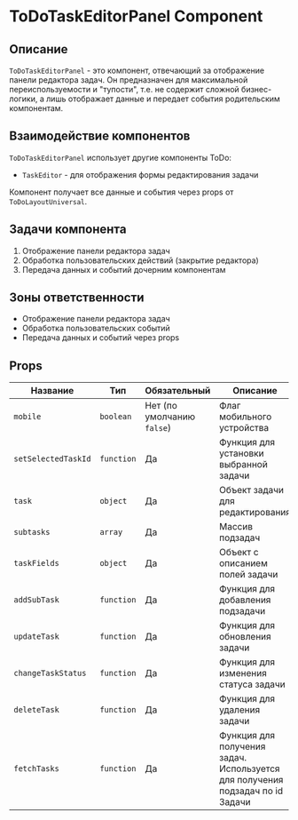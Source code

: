 # ToDoTaskEditorPanel Component

## Описание

`ToDoTaskEditorPanel` - это компонент, отвечающий за отображение панели редактора задач. Он предназначен для максимальной переиспользуемости и "тупости", т.е. не содержит сложной бизнес-логики, а лишь отображает данные и передает события родительским компонентам.

## Взаимодействие компонентов

`ToDoTaskEditorPanel` использует другие компоненты ToDo:
- `TaskEditor` - для отображения формы редактирования задачи

Компонент получает все данные и события через props от `ToDoLayoutUniversal`.

## Задачи компонента

1. Отображение панели редактора задач
2. Обработка пользовательских действий (закрытие редактора)
3. Передача данных и событий дочерним компонентам

## Зоны ответственности

- Отображение панели редактора задач
- Обработка пользовательских событий
- Передача данных и событий через props

## Props

| Название | Тип | Обязательный | Описание |
|----------|-----|--------------|----------|
| `mobile` | `boolean` | Нет (по умолчанию `false`) | Флаг мобильного устройства |
| `setSelectedTaskId` | `function` | Да | Функция для установки выбранной задачи |
| `task` | `object` | Да | Объект задачи для редактирования |
| `subtasks` | `array` | Да | Массив подзадач |
| `taskFields` | `object` | Да | Объект с описанием полей задачи |
| `addSubTask` | `function` | Да | Функция для добавления подзадачи |
| `updateTask` | `function` | Да | Функция для обновления задачи |
| `changeTaskStatus` | `function` | Да | Функция для изменения статуса задачи |
| `deleteTask` | `function` | Да | Функция для удаления задачи |
| `fetchTasks` | `function` | Да | Функция для получения задач. Используется для получения подзадач по id Задачи |